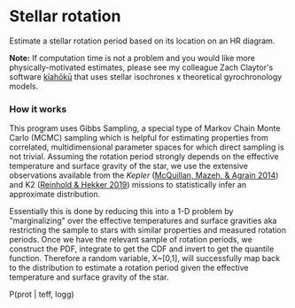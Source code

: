 # Stellar rotation

Estimate a stellar rotation period based on its location on an HR diagram. 

**Note:** If computation time is not a problem and you would like more physically-motivated estimates, please see my colleague Zach Claytor's software [kīahōkū](https://github.com/zclaytor/kiauhoku) that uses stellar isochrones x theoretical gyrochronology models.

### How it works
This program uses Gibbs Sampling, a special type of Markov Chain Monte Carlo (MCMC) sampling which is helpful for estimating properties from correlated, multidimensional parameter spaces for which direct sampling is not trivial. Assuming the rotation period strongly depends on the effective temperature and surface gravity of the star, we use the extensive observations available from the *Kepler* ([McQuillan, Mazeh, & Agrain 2014](https://ui.adsabs.harvard.edu/abs/2014ApJS..211...24M/)) and K2 ([Reinhold & Hekker 2019](https://ui.adsabs.harvard.edu/abs/2020A%26A...635A..43R)) missions to statistically infer an approximate distribution. 

Essentially this is done by reducing this into a 1-D problem by "marginalizing" over the effective temperatures and surface gravities aka restricting the sample to stars with similar properties and measured rotation periods. Once we have the relevant sample of rotation periods, we construct the PDF, integrate to get the CDF and invert to get the quantile function. Therefore a random variable, X~[0,1], will successfully map back to the distribution to estimate a rotation period given the effective temperature and surface gravity of the star. 

P(prot | teff, logg)
